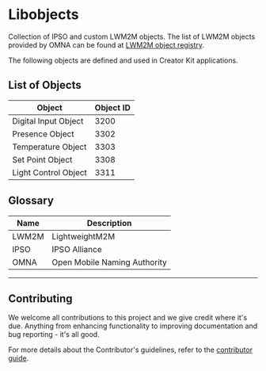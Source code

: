 # Libobjects

Collection of IPSO and custom LWM2M objects. The list of LWM2M objects provided by OMNA can be found at
[LWM2M object registry](http://technical.openmobilealliance.org/Technical/technical-information/omna/lightweight-m2m-lwm2m-object-registry).

The following objects are defined and used in Creator Kit applications.

## List of Objects

| Object                | Object ID |
|-----------------------|-----------|
| Digital Input Object  |   3200    |
| Presence Object       |   3302    |
| Temperature Object    |   3303    |
| Set Point Object      |   3308    |
| Light Control Object  |   3311    |

## Glossary

| Name          | Description                 |
|-------------- |-----------                  |
| LWM2M         |LightweightM2M               |
| IPSO          |IPSO Alliance                |
| OMNA          |Open Mobile Naming Authority |

----

## Contributing

We welcome all contributions to this project and we give credit where it's due. Anything from enhancing functionality to improving documentation and bug reporting - it's all good.

For more details about the Contributor's guidelines, refer to the [contributor guide](https://github.com/CreatorKit/creator-docs/blob/master/ContributorGuide.md).
